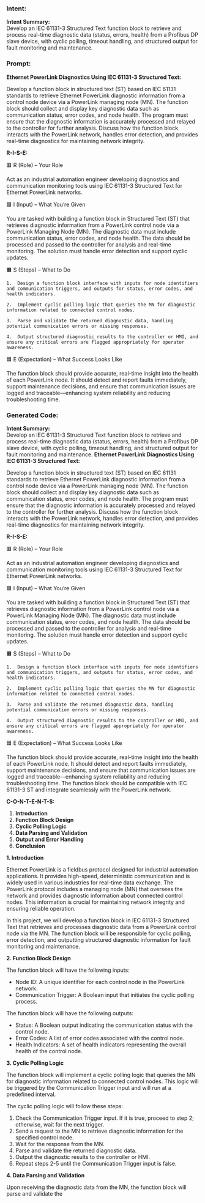 ### Intent:
**Intent Summary:**  
Develop an IEC 61131-3 Structured Text function block to retrieve and process real-time diagnostic data (status, errors, health) from a Profibus DP slave device, with cyclic polling, timeout handling, and structured output for fault monitoring and maintenance.

### Prompt:
**Ethernet PowerLink Diagnostics Using IEC 61131-3 Structured Text:**

Develop a function block in structured text (ST) based on IEC 61131 standards to retrieve Ethernet PowerLink diagnostic information from a control node device via a PowerLink managing node (MN). The function block should collect and display key diagnostic data such as communication status, error codes, and node health. The program must ensure that the diagnostic information is accurately processed and relayed to the controller for further analysis. Discuss how the function block interacts with the PowerLink network, handles error detection, and provides real-time diagnostics for maintaining network integrity.

**R-I-S-E:**

🟥 R (Role) – Your Role

Act as an industrial automation engineer developing diagnostics and communication monitoring tools using IEC 61131-3 Structured Text for Ethernet PowerLink networks.

🟩 I (Input) – What You’re Given

You are tasked with building a function block in Structured Text (ST) that retrieves diagnostic information from a PowerLink control node via a PowerLink Managing Node (MN). The diagnostic data must include communication status, error codes, and node health. The data should be processed and passed to the controller for analysis and real-time monitoring. The solution must handle error detection and support cyclic updates.

🟧 S (Steps) – What to Do

	1.	Design a function block interface with inputs for node identifiers and communication triggers, and outputs for status, error codes, and health indicators.
 
	2.	Implement cyclic polling logic that queries the MN for diagnostic information related to connected control nodes.
 
	3.	Parse and validate the returned diagnostic data, handling potential communication errors or missing responses.
 
	4.	Output structured diagnostic results to the controller or HMI, and ensure any critical errors are flagged appropriately for operator awareness.

🟦 E (Expectation) – What Success Looks Like

The function block should provide accurate, real-time insight into the health of each PowerLink node. It should detect and report faults immediately, support maintenance decisions, and ensure that communication issues are logged and traceable—enhancing system reliability and reducing troubleshooting time.

### Generated Code:
**Intent Summary:**  
Develop an IEC 61131-3 Structured Text function block to retrieve and process real-time diagnostic data (status, errors, health) from a Profibus DP slave device, with cyclic polling, timeout handling, and structured output for fault monitoring and maintenance.
**Ethernet PowerLink Diagnostics Using IEC 61131-3 Structured Text:**

Develop a function block in structured text (ST) based on IEC 61131 standards to retrieve Ethernet PowerLink diagnostic information from a control node device via a PowerLink managing node (MN). The function block should collect and display key diagnostic data such as communication status, error codes, and node health. The program must ensure that the diagnostic information is accurately processed and relayed to the controller for further analysis. Discuss how the function block interacts with the PowerLink network, handles error detection, and provides real-time diagnostics for maintaining network integrity.

**R-I-S-E:**

🟥 R (Role) – Your Role

Act as an industrial automation engineer developing diagnostics and communication monitoring tools using IEC 61131-3 Structured Text for Ethernet PowerLink networks.

🟩 I (Input) – What You’re Given

You are tasked with building a function block in Structured Text (ST) that retrieves diagnostic information from a PowerLink control node via a PowerLink Managing Node (MN). The diagnostic data must include communication status, error codes, and node health. The data should be processed and passed to the controller for analysis and real-time monitoring. The solution must handle error detection and support cyclic updates.

🟧 S (Steps) – What to Do

	1.	Design a function block interface with inputs for node identifiers and communication triggers, and outputs for status, error codes, and health indicators.
 
	2.	Implement cyclic polling logic that queries the MN for diagnostic information related to connected control nodes.
 
	3.	Parse and validate the returned diagnostic data, handling potential communication errors or missing responses.
 
	4.	Output structured diagnostic results to the controller or HMI, and ensure any critical errors are flagged appropriately for operator awareness.

🟦 E (Expectation) – What Success Looks Like

The function block should provide accurate, real-time insight into the health of each PowerLink node. It should detect and report faults immediately, support maintenance decisions, and ensure that communication issues are logged and traceable—enhancing system reliability and reducing troubleshooting time. The function block should be compatible with IEC 61131-3 ST and integrate seamlessly with the PowerLink network.

**C-O-N-T-E-N-T-S:**

1. **Introduction**
2. **Function Block Design**
3. **Cyclic Polling Logic**
4. **Data Parsing and Validation**
5. **Output and Error Handling**
6. **Conclusion**

**1. Introduction**

Ethernet PowerLink is a fieldbus protocol designed for industrial automation applications. It provides high-speed, deterministic communication and is widely used in various industries for real-time data exchange. The PowerLink protocol includes a managing node (MN) that oversees the network and provides diagnostic information about connected control nodes. This information is crucial for maintaining network integrity and ensuring reliable operation.

In this project, we will develop a function block in IEC 61131-3 Structured Text that retrieves and processes diagnostic data from a PowerLink control node via the MN. The function block will be responsible for cyclic polling, error detection, and outputting structured diagnostic information for fault monitoring and maintenance.

**2. Function Block Design**

The function block will have the following inputs:

- Node ID: A unique identifier for each control node in the PowerLink network.
- Communication Trigger: A Boolean input that initiates the cyclic polling process.

The function block will have the following outputs:

- Status: A Boolean output indicating the communication status with the control node.
- Error Codes: A list of error codes associated with the control node.
- Health Indicators: A set of health indicators representing the overall health of the control node.

**3. Cyclic Polling Logic**

The function block will implement a cyclic polling logic that queries the MN for diagnostic information related to connected control nodes. This logic will be triggered by the Communication Trigger input and will run at a predefined interval.

The cyclic polling logic will follow these steps:

1. Check the Communication Trigger input. If it is true, proceed to step 2; otherwise, wait for the next trigger.
2. Send a request to the MN to retrieve diagnostic information for the specified control node.
3. Wait for the response from the MN.
4. Parse and validate the returned diagnostic data.
5. Output the diagnostic results to the controller or HMI.
6. Repeat steps 2-5 until the Communication Trigger input is false.

**4. Data Parsing and Validation**

Upon receiving the diagnostic data from the MN, the function block will parse and validate the

